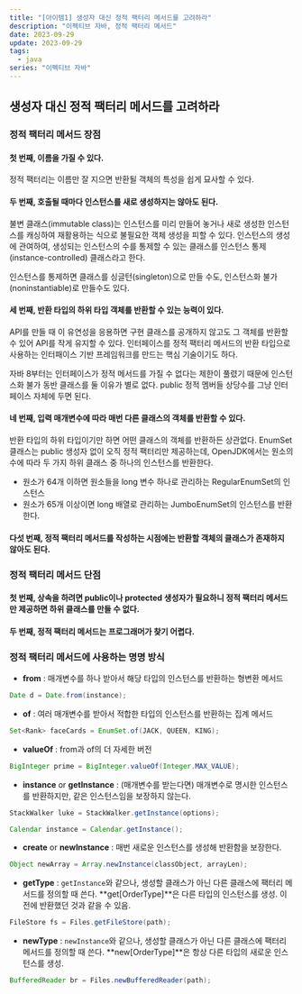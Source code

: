 ```yaml
---
title: "[아이템1] 생성자 대신 정적 팩터리 메서드를 고려하라"
description: "이펙티브 자바, 정적 팩터리 메서드"
date: 2023-09-29
update: 2023-09-29
tags:
  - java
series: "이펙티브 자바"
---
```


##  생성자 대신 정적 팩터리 메서드를 고려하라


### 정적 팩터리 메서드 장점

#### 첫 번째, 이름을 가질 수 있다.

정적 팩터리는 이름만 잘 지으면 반환될 객체의 특성을 쉽게 묘사할 수 있다.

#### 두 번째, 호출될 때마다 인스턴스를 새로 생성하지는 않아도 된다.

불변 클래스(immutable class)는 인스턴스를 미리 만들어 놓거나 새로 생성한 인스턴스를 캐싱하여 재활용하는 식으로 불필요한 객체 생성을 피할 수 있다. 인스턴스의 생성에 관여하여, 생성되는 인스턴스의 수를 통제할 수 있는 클래스를 인스턴스 통제(instance-controlled) 클래스라고 한다. 

인스턴스를 통제하면 클래스를 싱글턴(singleton)으로 만들 수도, 인스턴스화 불가(noninstantiable)로 만들수도 있다.

#### 세 번째, 반환 타입의 하위 타입 객체를 반환할 수 있는 능력이 있다.

API를 만들 때 이 유연성을 응용하면 구현 클래스를 공개하지 않고도 그 객체를 반환할 수 있어 API를 작게 유지할 수 있다. 인터페이스를 정적 팩터리 메서드의 반환 타입으로 사용하는 인터패이스 기반 프레임워크를 만드는 핵심 기술이기도 하다.

자바 8부터는 인터페이스가 정적 메서드를 가질 수 없다는 제한이 풀렸기 때문에 인스턴스화 불가 동반 클래스를 둘 이유가 별로 없다. public 정적 멤버들 상당수를 그냥 인터페이스 자체에 두면 된다.

#### 네 번째, 입력 매개변수에 따라 매번 다른 클래스의 객체를 반환할 수 있다.

반환 타입의 하위 타입이기만 하면 어떤 클래스의 객체를 반환하든 상관없다. EnumSet 클래스는 public 생성자 없이 오직 정적 팩터리만 제공하는데, OpenJDK에서는 원소의 수에 따라 두 가지 하위 클래스 중 하나의 인스턴스를 반환한다. 
- 원소가 64개 이하면 원소들을 long 변수 하나로 관리하는 RegularEnumSet의 인스턴스
- 원소가 65개 이상이면 long 배열로 관리하는 JumboEnumSet의 인스턴스를 반환한다.

#### 다섯 번째, 정적 팩터리 메서드를 작성하는 시점에는 반환할 객체의 클래스가 존재하지 않아도 된다.



### 정적 팩터리 메서드 단점

#### 첫 번째, 상속을 하려면 public이나 protected 생성자가 필요하니 정적 팩터리 메서드만 제공하면 하위 클래스를 만들 수 없다.

#### 두 번째, 정적 팩터리 메서드는 프로그래머가 찾기 어렵다.


### 정적 팩터리 메서드에 사용하는 명명 방식

- **from** : 매개변수를 하나 받아서 해당 타입의 인스턴스를 반환하는 형변환 메서드

```java
Date d = Date.from(instance);
```

- **of** : 여러 매개변수를 받아서 적합한 타입의 인스턴스를 반환하는 집계 메서드

```java
Set<Rank> faceCards = EnumSet.of(JACK, QUEEN, KING);
```

- **valueOf** : from과 of의 더 자세한 버전

```java
BigInteger prime = BigInteger.valueOf(Integer.MAX_VALUE);
```

- **instance** or **getInstance** : (매개변수를 받는다면) 매개변수로 명시한 인스턴스를 반환하지만, 같은 인스턴스임을 보장하지 않는다.

```java
StackWalker luke = StackWalker.getInstance(options);

Calendar instance = Calendar.getInstance();
```

- **create** or **newInstance** : 매번 새로운 인스턴스를 생성해 반환함을 보장한다.

```java
Object newArray = Array.newInstance(classObject, arrayLen);
```

- **getType** : `getInstance`와 같으나, 생성할 클래스가 아닌 다른 클래스에 팩터리 메서드를 정의할 때 쓴다. **get[OrderType]**은 다른 타입의 인스턴스를 생성. 이전에 반환했던 것과 같을 수 있음.

```java
FileStore fs = Files.getFileStore(path);
```

- **newType** : `newInstance`와 같으나, 생성할 클래스가 아닌 다른 클래스에 팩터리 메서드를 정의할 때 쓴다. **new[OrderType]**은 항상 다른 타입의 새로운 인스턴스를 생성.

```java
BufferedReader br = Files.newBufferedReader(path);
```